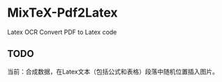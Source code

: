 # MixTeX-Pdf2Latex
Latex OCR Convert PDF to Latex code

## TODO
当前：合成数据，在Latex文本（包括公式和表格）段落中随机位置插入图片。
